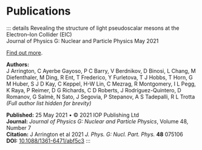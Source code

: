 # Publications

::: details Revealing the structure of light pseudoscalar mesons at the Electron–Ion Collider (EIC)<br/>Journal of Physics G: Nuclear and Particle Physics May 2021

[Find out more](https://iopscience.iop.org/journal/0954-3899).

**Authors:**  
J Arrington, C Ayerbe Gayoso, P C Barry, V Berdnikov, D Binosi, L Chang, M Diefenthaler, M Ding, R Ent, T Frederico, Y Furletova, T J Hobbs, T Horn, G M Huber, S J D Kay, C Keppel, H-W Lin, C Mezrag, R Montgomery, I L Pegg, K Raya, P Reimer, D G Richards, C D Roberts, J Rodríguez-Quintero, D Romanov, G Salmè, N Sato, J Segovia, P Stepanov, A S Tadepalli, R L Trotta  
*(Full author list hidden for brevity)*

**Published:** 25 May 2021 • © 2021 IOP Publishing Ltd  
**Journal:** *Journal of Physics G: Nuclear and Particle Physics*, Volume 48, Number 7  
**Citation:** J Arrington et al 2021 *J. Phys. G: Nucl. Part. Phys.* **48** 075106  
**DOI:** [10.1088/1361-6471/abf5c3](https://doi.org/10.1088/1361-6471/abf5c3)
:::